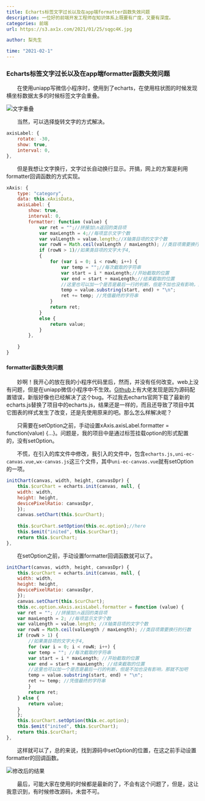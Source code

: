 ```yaml
---
title: Echarts标签文字过长以及在app端formatter函数失效问题
description: 一位好的前端开发工程师在知识体系上既要有广度，又要有深度。
categories: 前端
url: https://s3.ax1x.com/2021/01/25/sqgc4K.jpg

author: 梨先生

time: "2021-02-1"
---
```


### Echarts标签文字过长以及在app端formatter函数失效问题

&emsp;&emsp;在使用uniapp写微信小程序时，使用到了echarts，在使用柱状图的时候发现横坐标数据太多的时候标签文字会重叠。


![文字重叠](https://s3.ax1x.com/2021/02/02/ymwu0s.png)

&emsp;&emsp;当然，可以选择旋转文字的方式解决。
```js
axisLabel: {
    rotate: -30,
    show: true,
    interval: 0,
},
```

&emsp;&emsp;但是我想让文字换行，文字过长自动换行显示。开搞，网上的方案是利用formatter回调函数的方式实现。

```js
xAxis: {
    type: "category",
    data: this.xAxisData,
    axisLabel: {
        show: true,
        interval: 0,
        formatter: function (value) {
            var ret = "";//拼接加\n返回的类目项  
            var maxLength = 4;//每项显示文字个数  
            var valLength = value.length;//X轴类目项的文字个数  
            var rowN = Math.ceil(valLength / maxLength); //类目项需要换行的行数  
            if (rowN > 1)//如果类目项的文字大于4,  
            {
                for (var i = 0; i < rowN; i++) {
                    var temp = "";//每次截取的字符串  
                    var start = i * maxLength;//开始截取的位置  
                    var end = start + maxLength;//结束截取的位置  
                    //这里也可以加一个是否是最后一行的判断，但是不加也没有影响，那就不加吧  
                    temp = value.substring(start, end) + "\n";
                    ret += temp; //凭借最终的字符串  
                }
                return ret;
            }
            else {
                return value;
            }
        },
        
    }
}
```
#### formatter函数失效问题

&emsp;&emsp;妙啊！我开心的放在我的小程序代码里后，然而，并没有任何改变。web上没有问题，但是在uniapp微信小程序中不生效。[Github](https://github.com/apache/echarts/pull/8612)上有大佬发现是因为源码配置错误，新版好像也已经解决了这个bug。不过我去echarts官网下载了最新的echarts.js替换了项目中的echarts.js，结果还是一样的，而且还导致了项目中其它图表的样式发生了改变，还是先使用原来的吧。那么怎么样解决呢？

&emsp;&emsp;只需要在setOption之前，手动设置xAxis.axisLabel.formatter = function(value) {...}。问题是，我的项目中是通过标签挂载option的形式配置的，没有setOption。

&emsp;&emsp;不慌，在引入的库文件中修改，我引入的文件中，包含<code>echarts.js,uni-ec-canvas.vue,wx-canvas.js</code>这三个文件，其中<code>uni-ec-canvas.vue</code>就有setOption的一项。

```js
initChart(canvas, width, height, canvasDpr) {
    this.$curChart = echarts.init(canvas, null, {
    width: width,
    height: height,
    devicePixelRatio: canvasDpr,
    });
    canvas.setChart(this.$curChart);
    
    this.$curChart.setOption(this.ec.option);//here
    this.$emit("inited", this.$curChart);
    return this.$curChart;
},
```
&emsp;&emsp;在setOption之前，手动设置formatter回调函数就可以了。

```js
initChart(canvas, width, height, canvasDpr) {
    this.$curChart = echarts.init(canvas, null, {
    width: width,
    height: height,
    devicePixelRatio: canvasDpr,
    });
    canvas.setChart(this.$curChart);
    this.ec.option.xAxis.axisLabel.formatter = function (value) {
    var ret = ""; //拼接加\n返回的类目项
    var maxLength = 2; //每项显示文字个数
    var valLength = value.length; //X轴类目项的文字个数
    var rowN = Math.ceil(valLength / maxLength); //类目项需要换行的行数
    if (rowN > 1) {
        //如果类目项的文字大于4,
        for (var i = 0; i < rowN; i++) {
        var temp = ""; //每次截取的字符串
        var start = i * maxLength; //开始截取的位置
        var end = start + maxLength; //结束截取的位置
        //这里也可以加一个是否是最后一行的判断，但是不加也没有影响，那就不加吧
        temp = value.substring(start, end) + "\n";
        ret += temp; //凭借最终的字符串
        }
        return ret;
    } else {
        return value;
    }
    };
    this.$curChart.setOption(this.ec.option);
    this.$emit("inited", this.$curChart);
    return this.$curChart;
},
```
&emsp;&emsp;这样就可以了，总的来说，找到源码中setOption的位置，在这之前手动设置formatter的回调函数。

![修改后的结果](https://s3.ax1x.com/2021/02/02/ym56iT.png)

&emsp;&emsp;最后，可能大家在使用的时候都是最新的了，不会有这个问题了，但是，这让我意识到，有时候修改源码，未尝不可。











